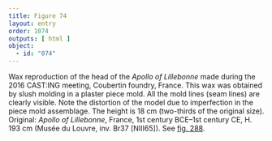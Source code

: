 ```yaml
---
title: Figure 74
layout: entry
order: 1074
outputs: [ html ]
object:
  - id: "074"
---
```


Wax reproduction of the head of the *Apollo of Lillebonne* made during the 2016 CAST:ING meeting, Coubertin foundry, France. This wax was obtained by slush molding in a plaster piece mold. All the mold lines (seam lines) are clearly visible. Note the distortion of the model due to imperfection in the piece mold assemblage. The height is 18 cm (two-thirds of the original size). Original: *Apollo of Lillebonne*, France, 1st century BCE–1st century CE, H. 193 cm (Musée du Louvre, inv. Br37 [NIII65]). See [fig. 288](/visual-atlas/288/).
